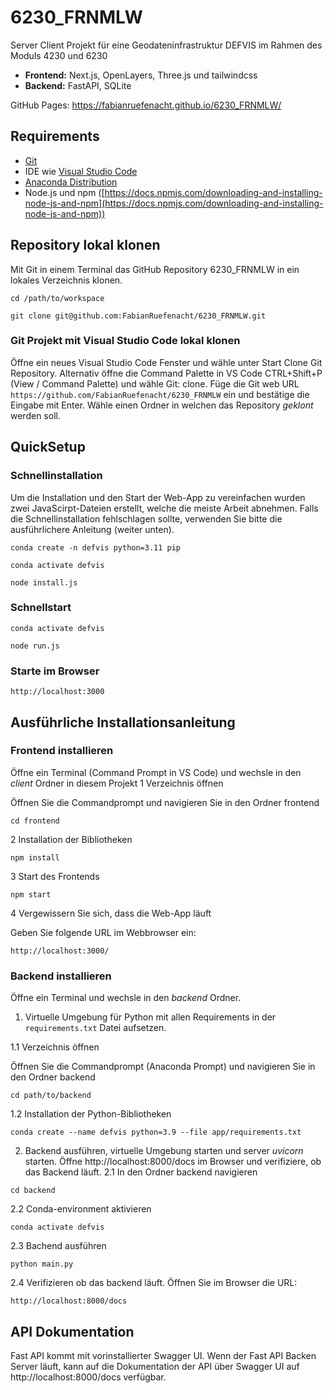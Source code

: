 # 6230_FRNMLW

Server Client Projekt für eine Geodateninfrastruktur DEFVIS im Rahmen des Moduls 4230 und 6230

- **Frontend:** Next.js, OpenLayers, Three.js und tailwindcss
- **Backend:** FastAPI, SQLite

GitHub Pages: https://fabianruefenacht.github.io/6230_FRNMLW/

## Requirements

- [Git](https://git-scm.com/)
- IDE wie [Visual Studio Code](https://code.visualstudio.com/)
- [Anaconda Distribution](https://www.anaconda.com/products/distribution)
- Node.js und npm ([https://docs.npmjs.com/downloading-and-installing-node-js-and-npm](https://docs.npmjs.com/downloading-and-installing-node-js-and-npm))

## Repository lokal klonen

Mit Git in einem Terminal das GitHub Repository 6230_FRNMLW in ein lokales Verzeichnis klonen.

```shell
cd /path/to/workspace
```
```shell
git clone git@github.com:FabianRuefenacht/6230_FRNMLW.git
```

### Git Projekt mit Visual Studio Code lokal klonen

Öffne ein neues Visual Studio Code Fenster und wähle unter Start Clone Git Repository. Alternativ öffne die Command Palette in VS Code CTRL+Shift+P (View / Command Palette) und wähle Git: clone. Füge die Git web URL `https://github.com/FabianRuefenacht/6230_FRNMLW` ein und bestätige die Eingabe mit Enter. Wähle einen Ordner in welchen das Repository _geklont_ werden soll.

## QuickSetup
### Schnellinstallation
Um die Installation und den Start der Web-App zu vereinfachen wurden zwei JavaScirpt-Dateien erstellt, welche die meiste Arbeit abnehmen. Falls die Schnellinstallation fehlschlagen sollte, verwenden Sie bitte die ausführlichere Anleitung (weiter unten).

```shell
conda create -n defvis python=3.11 pip
```

```shell
conda activate defvis
```

```shell
node install.js
```

### Schnellstart

```shell
conda activate defvis
```

```shell
node run.js
```
### Starte im Browser
```
http://localhost:3000
```

## Ausführliche Installationsanleitung
### Frontend installieren

Öffne ein Terminal (Command Prompt in VS Code) und wechsle in den _client_ Ordner in diesem Projekt
1  Verzeichnis öffnen

   Öffnen Sie die Commandprompt und navigieren Sie in den Ordner frontend
```shell
cd frontend
```
2  Installation der Bibliotheken
```shell
npm install
```
3  Start des Frontends
```shell
npm start
```
4  Vergewissern Sie sich, dass die Web-App läuft

Geben Sie folgende URL im Webbrowser ein:
```shell
http://localhost:3000/
```


### Backend installieren

Öffne ein Terminal und wechsle in den _backend_ Ordner.

1. Virtuelle Umgebung für Python mit allen Requirements in der `requirements.txt` Datei aufsetzen.
   
1.1  Verzeichnis öffnen
   
   Öffnen Sie die Commandprompt (Anaconda Prompt) und navigieren Sie in den Ordner backend
```shell
cd path/to/backend
```
1.2  Installation der Python-Bibliotheken
```shell
conda create --name defvis python=3.9 --file app/requirements.txt
```

2. Backend ausführen, virtuelle Umgebung starten und server _uvicorn_ starten. Öffne http://localhost:8000/docs im Browser und verifiziere, ob das Backend läuft.
2.1  In den Ordner backend navigieren
```shell
cd backend
```
2.2  Conda-environment aktivieren
```shell
conda activate defvis
```
2.3  Bachend ausführen
```shell
python main.py
```
2.4  Verifizieren ob das backend läuft. Öffnen Sie im Browser die URL:
```shell
http://localhost:8000/docs
```

## API Dokumentation

Fast API kommt mit vorinstallierter Swagger UI. Wenn der Fast API Backen Server läuft, kann auf die Dokumentation der API über Swagger UI auf http://localhost:8000/docs verfügbar.
